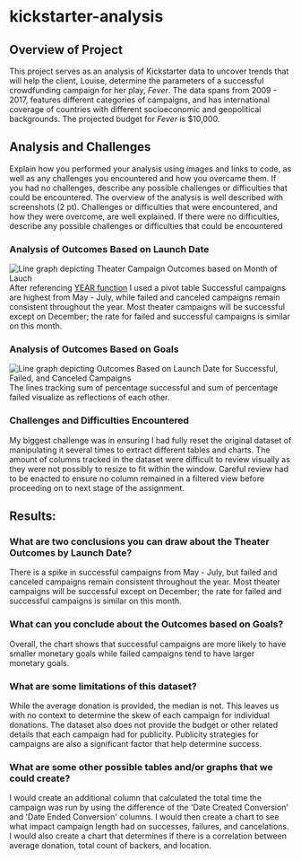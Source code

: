 # kickstarter-analysis

## Overview of Project

This project serves as an analysis of Kickstarter data to uncover trends that will help the client, Louise, determine the parameters of a successful crowdfunding campaign for her play, *Fever*. The data spans from 2009 - 2017, features different categories of campaigns, and has international coverage of countries with different socioeconomic and geopolitical backgrounds. The projected budget for *Fever* is $10,000.

## Analysis and Challenges
Explain how you performed your analysis using images and links to code, as well as any challenges you encountered and how you overcame them. If you had no challenges, describe any possible challenges or difficulties that could be encountered. The overview of the analysis is well described with screenshots (2 pt).
Challenges or difficulties that were encountered, and how they were overcome, are well explained. If there were no difficulties, describe any possible challenges or difficulties that could be encountered 

### Analysis of Outcomes Based on Launch Date
![Line graph depicting Theater Campaign Outcomes based on Month of Lauch](https://i.postimg.cc/RFDCS7bB/Theater-Outcomes-vs-Launch.png)
After referencing [YEAR function]([url](https://support.microsoft.com/en-us/office/year-function-c64f017a-1354-490d-981f-578e8ec8d3b9?ui=en-us&rs=en-us&ad=us)) I used a pivot table Successful campaigns are highest from May - July, while failed and canceled campaigns remain consistent throughout the year. Most theater campaigns will be successful except on December; the rate for failed and successful campaigns is similar on this month. 


### Analysis of Outcomes Based on Goals
![Line graph depicting Outcomes Based on Launch Date for Successful, Failed, and Canceled Campaigns](https://i.postimg.cc/G22hn7KK/Outcomes-vs-Goals.png)
The lines tracking sum of percentage successful and sum of percentage failed visualize as reflections of each other. 

### Challenges and Difficulties Encountered
My biggest challenge was in ensuring I had fully reset the original dataset of manipulating it several times to extract different tables and charts. The amount of columns tracked in the dataset were difficult to review visually as they were not possibly to resize to fit within the window. Careful review had to be enacted to ensure no column remained in a filtered view before proceeding on to next stage of the assignment. 

## Results: 

### What are two conclusions you can draw about the Theater Outcomes by Launch Date?
There is a spike in successful campaigns from May - July, but failed and canceled campaigns remain consistent throughout the year. Most theater campaigns will be successful except on December; the rate for failed and successful campaigns is similar on this month. 

### What can you conclude about the Outcomes based on Goals?
Overall, the chart shows that successful campaigns are more likely to have smaller monetary goals while failed campaigns tend to have larger monetary goals. 

### What are some limitations of this dataset?
While the average donation is provided, the median is not. This leaves us with no context to determine the skew of each campaign for individual donations. The dataset also does not provide the budget or other related details that each campaign had for publicity. Publicity strategies for campaigns are also a significant factor that help determine success. 

### What are some other possible tables and/or graphs that we could create?
I would create an additional column that calculated the total time the campaign was run by using the difference of the 'Date Created Conversion' and 'Date Ended Conversion' columns. I would then create a chart to see what impact campaign length had on successes, failures, and cancelations. I would also create a chart that determines if there is a correlation between average donation, total count of backers, and location. 

